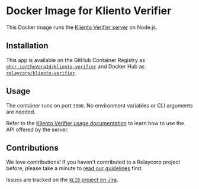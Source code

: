 # Docker Image for Kliento Verifier

This Docker image runs the [Kliento Verifier server](https://github.com/CheVeraId/kliento-verifier) on Node.js.

## Installation

This app is available on the GitHub Container Registry as [`ghcr.io/CheVeraId/kliento-verifier`](https://github.com/CheVeraId/kliento-verifier-docker/pkgs/container/kliento-verifier) and Docker Hub as [`relaycorp/kliento-verifier`](https://hub.docker.com/r/relaycorp/kliento-verifier).

## Usage

The container runs on port `3000`. No environment variables or CLI arguments are needed.

Refer to the [Kliento Verifier usage documentation](https://github.com/CheVeraId/kliento-verifier#usage) to learn how to use the API offered by the server.

## Contributions

We love contributions! If you haven't contributed to a Relaycorp project before, please take a minute to [read our guidelines](https://github.com/relaycorp/.github/blob/master/CONTRIBUTING.md) first.

Issues are tracked on the [`KLIB` project on Jira](https://relaycorp.atlassian.net/browse/KLIB).
